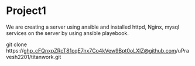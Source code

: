# Project1
We are creating a server using ansible and installed httpd, Nginx, mysql services on the server by using ansible playebook.

git clone https://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@github.com/uPravesh2201/titanwork.git
